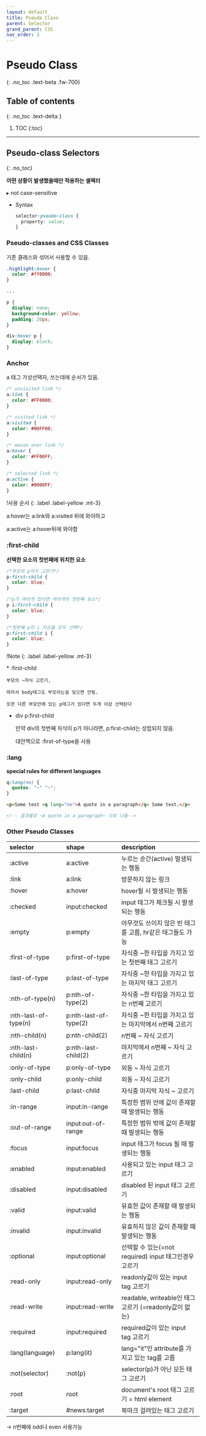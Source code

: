 ```yaml
---
layout: default
title: Pseudo Class
parent: Selector
grand_parent: CSS
nav_order: 3
---
```


# Pseudo Class
{: .no_toc .text-beta .fw-700}

## Table of contents
{: .no_toc .text-delta }

1. TOC
{:toc}

---

## Pseudo-class Selectors
{: .no_toc}

**어떤 상황이 발생했을때만 적용하는 셀렉터**

&#9656; not case-sensitive

* Syntax

    ```css
    selector:pseudo-class {
      property: value;
    }
    ```

### Pseudo-classes and CSS Classes

기존 클래스와 섞어서 사용할 수 있음.

```css
.highlight:hover {
  color: #ff0000;
}

...

p {
  display: none;
  background-color: yellow;
  padding: 20px;
}

div:hover p {
  display: block;
}
```
    
### Anchor 

a 태그 가상선택자, 쓰는데에 순서가 있음.

```css
/* unvisited link */
a:link {
  color: #FF0000;
}

/* visited link */
a:visited {
  color: #00FF00;
}

/* mouse over link */
a:hover {
  color: #FF00FF;
}

/* selected link */
a:active {
  color: #0000FF;
}
```

!사용 순서
{: .label .label-yellow .mt-3}
<div class="code-example" markdown="1">
a:hover는 a:link와 a:visited 뒤에 와야하고 

a:active는 a:hover뒤에 와야함
</div>

### :first-child

**선택한 요소의 첫번째에 위치한 요소** 

```css
/*부모의 p자식 고르기*/
p:first-child {
  color: blue;
}

/*p가 여러개 있다면 여러개의 첫번째 요소*/
p i:first-child {
  color: blue;
}

/*첫번째 p의 i 자손들 모두 선택*/
p:first-child i {
  color: blue;
}
```

!Note
{: .label .label-yellow .mt-3}
<div class="code-example" markdown="1">
* :first-child 
    
    부모의 ~자식 고르기, 
    
    따라서 body태그도 부모라는걸 잊으면 안됨.
    
    또한 다른 부모안에 있는 p태그가 있다면 두개 이상 선택된다

* div p:first-child

    만약 div의 첫번째 자식이 p가 아니라면, p:first-child는 성립되지 않음.

    대안책으로 :first-of-type을 사용
</div>
    
### :lang 

**special rules for different languages**

```css
q:lang(no) {
  quotes: "~" "~";
}
```
```html
<p>Some text <q lang="no">A quote in a paragraph</q> Some text.</p>

<!-- 결과물로 ~A quote in a paragraph~ 으로 나옴-->
```

### Other Pseudo Classes

| selector              | shape                    | description                                        |
|:----------------------|:-------------------------|:---------------------------------------------------|
| :active               | a:active                 | 누르는 순간(active) 발생되는 행동                      |
| :link                 | a:link                   | 방문하지 않는 링크                                    |
| :hover                | a:hover                  | hover될 시 발생되는 행동                              |
| :checked              | input:checked            | input 태그가 체크될 시 발생되는 행동                    |
| :empty                | p:empty                  | 아무것도 쓰이지 않은 빈 태그를 고름, hr같은 태그들도 가능  |
| :first-of-type        | p:first-of-type          | 자식중 ~한 타입을 가지고 있는 첫번째 태그 고르기          |
| :last-of-type         | p:last-of-type           | 자식중 ~한 타입을 가지고 있는 마지막 태그 고르기          |
| :nth-of-type(n)       | p:nth-of-type(2)         | 자식중 ~한 타입을 가지고 있는 n번째 고르기               |
| :nth-last-of-type(n)  | p:nth-last-of-type(2)    | 자식중 ~한 타입을 가지고 있는 마지막에서 n번째 고르기      |
| :nth-child(n)         | p:nth-child(2)           | n번째 ~ 자식 고르기                                   |
| :nth-last-child(n)    | p:nth-last-child(2)      | 마지막에서 n번째 ~ 자식 고르기                          |
| :only-of-type         | p:only-of-type           | 외동 ~ 자식 고르기                                    |
| :only-child           | p:only-child             | 외동 ~ 자식 고르기                                    |
| :last-child           | p:last-child             | 자식중 마지막 자식 ~ 고르기                            |
| :in-range             | input:in-range           | 특정한 범위 안에 값이 존재할때 발생되는 행동              |
| :out-of-range         | input:out-of-range       | 특정한 범위 밖에 값이 존재할때 발생되는 행동              |
| :focus                | input:focus              | input 태그가 focus 될 때 발생되는 행동                 |
| :enabled              | input:enabled            | 사용되고 있는 input 태그 고르기                        |
| :disabled             | input:disabled           | disabled 된 input 태그 고르기                        |
| :valid                | input:valid              | 유효한 값이 존재할 때 발생되는 행동                     |
| :invalid              | input:invalid            | 유효하지 않은 값이 존재할 때 발생되는 행동               |
| :optional             | input:optional           | 선택할 수 있는(=not required) input 태그인경우 고르기   |
| :read-only            | input:read-only          | readonly값이 있는 input tag 고르기                    |
| :read-write           | input:read-write         | readable, writeable인 태그 고르기 (=readonly값이 없는) |
| :required             | input:required           | required값이 있는 input tag 고르기                    |
| :lang(language)       | p:lang(it)               | lang="it"인 attribute를 가지고 있는 tag를 고름         |
| :not(selector)        | :not(p)                  | selector(p)가 아닌 모든 태그 고르기                    |
| :root                 | root                     | document's root 태그 고르기 = html element           |
| :target               | #news:target	           | 북마크 걸려있는 태그 고르기                            |

&#8594; n번째에 odd나 even 사용가능

